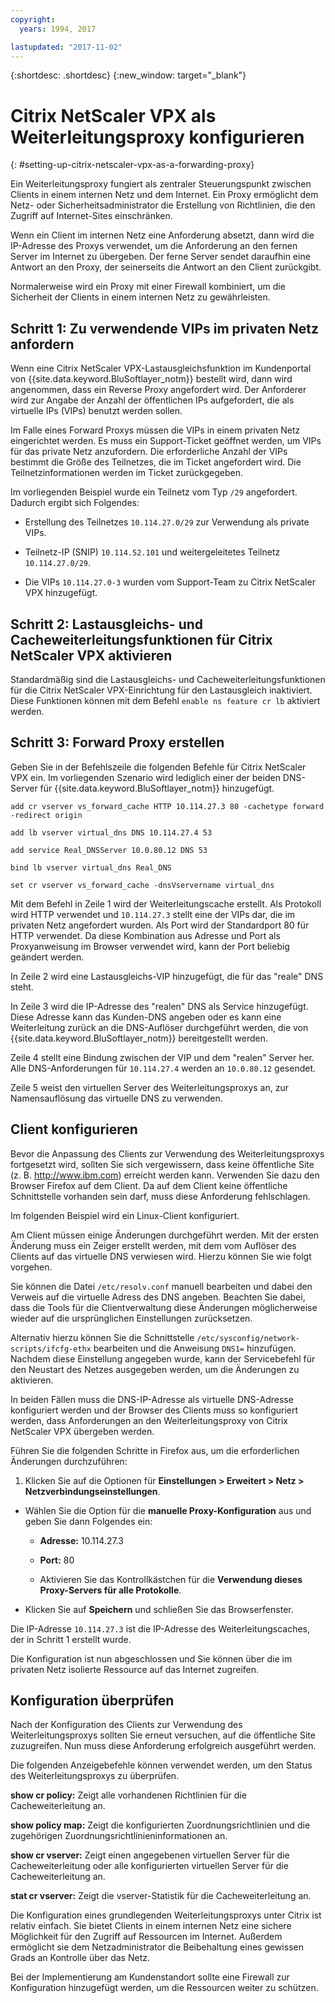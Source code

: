 ```yaml
---
copyright:
  years: 1994, 2017

lastupdated: "2017-11-02"
---
```


{:shortdesc: .shortdesc}
{:new_window: target="_blank"}

# Citrix NetScaler VPX als Weiterleitungsproxy konfigurieren
{: #setting-up-citrix-netscaler-vpx-as-a-forwarding-proxy}

Ein Weiterleitungsproxy fungiert als zentraler Steuerungspunkt zwischen Clients in einem internen Netz und dem Internet. Ein Proxy ermöglicht dem Netz- oder Sicherheitsadministrator die Erstellung von Richtlinien, die den Zugriff auf Internet-Sites einschränken.

Wenn ein Client im internen Netz eine Anforderung absetzt, dann wird die IP-Adresse des Proxys verwendet, um die Anforderung an den fernen Server im Internet zu übergeben. Der ferne Server sendet daraufhin eine Antwort an den Proxy, der seinerseits die Antwort an den Client zurückgibt.

Normalerweise wird ein Proxy mit einer Firewall kombiniert, um die Sicherheit der Clients in einem internen Netz zu gewährleisten.

## Schritt 1: Zu verwendende VIPs im privaten Netz anfordern 

Wenn eine Citrix NetScaler VPX-Lastausgleichsfunktion im Kundenportal von {{site.data.keyword.BluSoftlayer_notm}} bestellt wird, dann wird angenommen, dass ein Reverse Proxy angefordert wird. Der Anforderer wird zur Angabe der Anzahl der öffentlichen IPs aufgefordert, die als virtuelle IPs (VIPs) benutzt werden sollen.

Im Falle eines Forward Proxys müssen die VIPs in einem privaten Netz eingerichtet werden. Es muss ein Support-Ticket geöffnet werden, um VIPs für das private Netz anzufordern. Die erforderliche Anzahl der VIPs bestimmt die Größe des Teilnetzes, die im Ticket angefordert wird. Die Teilnetzinformationen werden im Ticket zurückgegeben.

Im vorliegenden Beispiel wurde ein Teilnetz vom Typ `/29` angefordert. Dadurch ergibt sich Folgendes:

* Erstellung des Teilnetzes `10.114.27.0/29` zur Verwendung als private VIPs.

* Teilnetz-IP (SNIP) `10.114.52.101` und weitergeleitetes Teilnetz `10.114.27.0/29`.

* Die VIPs `10.114.27.0-3` wurden vom Support-Team zu Citrix NetScaler VPX hinzugefügt.

## Schritt 2: Lastausgleichs- und Cacheweiterleitungsfunktionen für Citrix NetScaler VPX aktivieren

Standardmäßig sind die Lastausgleichs- und Cacheweiterleitungsfunktionen für die Citrix NetScaler VPX-Einrichtung für den Lastausgleich inaktiviert. Diese Funktionen können mit dem Befehl `enable ns feature cr lb` aktiviert werden.


## Schritt 3: Forward Proxy erstellen

Geben Sie in der Befehlszeile die folgenden Befehle für Citrix NetScaler VPX ein. Im vorliegenden Szenario wird lediglich einer der beiden DNS-Server für {{site.data.keyword.BluSoftlayer_notm}} hinzugefügt.  

```
add cr vserver vs_forward_cache HTTP 10.114.27.3 80 -cachetype forward -redirect origin

add lb vserver virtual_dns DNS 10.114.27.4 53

add service Real_DNSServer 10.0.80.12 DNS 53

bind lb vserver virtual_dns Real_DNS

set cr vserver vs_forward_cache -dnsVservername virtual_dns
```

Mit dem Befehl in Zeile 1 wird der Weiterleitungscache erstellt. Als Protokoll wird HTTP verwendet und `10.114.27.3` stellt eine der VIPs dar, die im privaten Netz angefordert wurden. Als Port wird der Standardport 80 für HTTP verwendet. Da diese Kombination aus Adresse und Port als Proxyanweisung im Browser verwendet wird, kann der Port beliebig geändert werden.

In Zeile 2 wird eine Lastausgleichs-VIP hinzugefügt, die für das "reale" DNS steht.

In Zeile 3 wird die IP-Adresse des "realen" DNS als Service hinzugefügt. Diese Adresse kann das Kunden-DNS angeben oder es kann eine Weiterleitung zurück an die DNS-Auflöser durchgeführt werden, die von {{site.data.keyword.BluSoftlayer_notm}} bereitgestellt werden.

Zeile 4 stellt eine Bindung zwischen der VIP und dem "realen" Server her. Alle DNS-Anforderungen für `10.114.27.4` werden an `10.0.80.12` gesendet.

Zeile 5 weist den virtuellen Server des Weiterleitungsproxys an, zur Namensauflösung das virtuelle DNS zu verwenden.

## Client konfigurieren

Bevor die Anpassung des Clients zur Verwendung des Weiterleitungsproxys fortgesetzt wird, sollten Sie sich vergewissern, dass keine öffentliche Site (z. B. http://www.ibm.com) erreicht werden kann. Verwenden Sie dazu den Browser Firefox auf dem Client. Da auf dem Client keine öffentliche Schnittstelle vorhanden sein darf, muss diese Anforderung fehlschlagen. 

Im folgenden Beispiel wird ein Linux-Client konfiguriert.

Am Client müssen einige Änderungen durchgeführt werden. Mit der ersten Änderung muss ein Zeiger erstellt werden, mit dem vom Auflöser des Clients auf das virtuelle DNS verwiesen wird. Hierzu können Sie wie folgt vorgehen.

Sie können die Datei `/etc/resolv.conf` manuell bearbeiten und dabei den Verweis auf die virtuelle Adress des DNS angeben. Beachten Sie dabei, dass die Tools für die Clientverwaltung diese Änderungen möglicherweise wieder auf die ursprünglichen Einstellungen zurücksetzen.  

Alternativ hierzu können Sie die Schnittstelle `/etc/sysconfig/network-scripts/ifcfg-ethx` bearbeiten und die Anweisung `DNS1=` hinzufügen. Nachdem diese Einstellung angegeben wurde, kann der Servicebefehl für den Neustart des Netzes ausgegeben werden, um die Änderungen zu aktivieren.

In beiden Fällen muss die DNS-IP-Adresse als virtuelle DNS-Adresse konfiguriert werden und der Browser des Clients muss so konfiguriert werden, dass Anforderungen an den Weiterleitungsproxy von Citrix NetScaler VPX übergeben werden.

Führen Sie die folgenden Schritte in Firefox aus, um die erforderlichen Änderungen durchzuführen:

1. Klicken Sie auf die Optionen für **Einstellungen > Erweitert > Netz > Netzverbindungseinstellungen**.

* Wählen Sie die Option für die **manuelle Proxy-Konfiguration** aus und geben Sie dann Folgendes ein:

  * **Adresse:** 10.114.27.3

  * **Port:** 80

  * Aktivieren Sie das Kontrollkästchen für die **Verwendung dieses Proxy-Servers für alle Protokolle**.

* Klicken Sie auf **Speichern** und schließen Sie das Browserfenster.

Die IP-Adresse `10.114.27.3` ist die IP-Adresse des Weiterleitungscaches, der in Schritt 1 erstellt wurde.

Die Konfiguration ist nun abgeschlossen und Sie können über die im privaten Netz isolierte Ressource auf das Internet zugreifen.

## Konfiguration überprüfen

Nach der Konfiguration des Clients zur Verwendung des Weiterleitungsproxys sollten Sie erneut versuchen, auf die öffentliche Site zuzugreifen. Nun muss diese Anforderung erfolgreich ausgeführt werden.

Die folgenden Anzeigebefehle können verwendet werden, um den Status des Weiterleitungsproxys zu überprüfen.

**show cr policy:** Zeigt alle vorhandenen Richtlinien für die Cacheweiterleitung an.

**show policy map:** Zeigt die konfigurierten Zuordnungsrichtlinien und die zugehörigen Zuordnungsrichtlinieninformationen an.

**show cr vserver:** Zeigt einen angegebenen virtuellen Server für die Cacheweiterleitung oder alle konfigurierten virtuellen Server für die Cacheweiterleitung an.

**stat cr vserver:** Zeigt die vserver-Statistik für die Cacheweiterleitung an.

Die Konfiguration eines grundlegenden Weiterleitungsproxys unter Citrix ist relativ einfach. Sie bietet Clients in einem internen Netz eine sichere Möglichkeit für den Zugriff auf Ressourcen im Internet. Außerdem ermöglicht sie dem Netzadministrator die Beibehaltung eines gewissen Grads an Kontrolle über das Netz.

Bei der Implementierung am Kundenstandort sollte eine Firewall zur Konfiguration hinzugefügt werden, um die Ressourcen weiter zu schützen.
